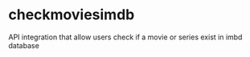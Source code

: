# checkmoviesimdb
API integration that allow users check if a movie or series exist in imbd database
